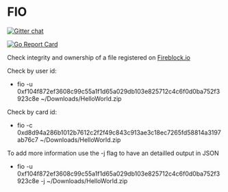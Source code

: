 FIO
===

[![Gitter chat](https://badges.gitter.im/gitterHQ/gitter.png)](https://gitter.im/fireblock/Lobby)

[![Go Report Card](https://goreportcard.com/badge/github.com/fireblock/go-fireblock)](https://goreportcard.com/report/github.com/fireblock/go-fireblock)


Check integrity and ownership of a file registered on [Fireblock.io](https://fireblock.io)

Check by user id:
 - fio -u 0xf104f872ef3608c99c55a1f1d65a029db103e825712c4c6f0d0ba752f3923c8e ~/Downloads/HelloWorld.zip

Check by card id:
 - fio -c 0xd8d94a286b1012b7612c2f2f49c843c913ae3c18ec7265fd58814a3197ab76c7 ~/Downloads/HelloWorld.zip

To add more information use the -j flag to have an detailled output in JSON
 - fio -u 0xf104f872ef3608c99c55a1f1d65a029db103e825712c4c6f0d0ba752f3923c8e -j ~/Downloads/HelloWorld.zip
